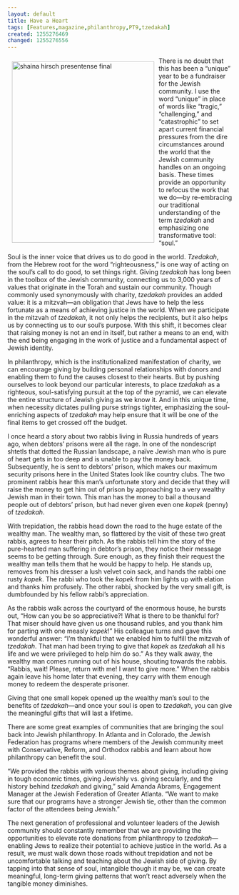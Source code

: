 ```yaml
---
layout: default
title: Have a Heart
tags: [Features,magazine,philanthropy,PT9,tzedakah]
created: 1255276469
changed: 1255276556
---
```

<p><a href="http://www.flickr.com/photos/27731084@N07/3988728294/" title="shaina hirsch presentense final by PresenTense Group, on Flickr"><img vspace="10" hspace="10" align="left" src="http://farm3.static.flickr.com/2465/3988728294_a0270ed42d.jpg" alt="shaina hirsch presentense final" style="width: 319px; height: 406px;" /></a></p>
<p>There is no doubt that this has been a  &ldquo;unique&rdquo; year  to be a fundraiser for the Jewish community. I use  the word &ldquo;unique&rdquo; in place of words like &ldquo;tragic,&rdquo;  &ldquo;challenging,&rdquo; and &ldquo;catastrophic&rdquo; to set apart current  financial pressures from the dire circumstances around the world  that the Jewish community handles on an ongoing basis. These  times provide an opportunity to refocus the work that we do&mdash;by  re-embracing our traditional understanding of the term <em>tzedakah  </em>and emphasizing one transformative tool: &ldquo;soul.&rdquo;</p>
<p>Soul is the inner voice that drives us to do good in the world. <em> Tzedakah</em>, from the Hebrew root for the word &ldquo;righteousness,&rdquo;  is one way of acting on the soul&rsquo;s call to do good, to set things  right. Giving <em>tzedakah </em>has long been in the toolbox of the Jewish  community, connecting us to 3,000 years of values that originate  in the Torah and sustain our community. Though commonly used  synonymously with charity, <em>tzedakah </em>provides an added value: it is  a mitzvah&mdash;an obligation that Jews have to help the less fortunate  as a means of achieving justice in the world. When we participate in  the mitzvah of <em>tzedakah</em>, it not only helps the recipients, but it also  helps us by connecting us to our soul&rsquo;s purpose. With this shift, it  becomes clear that raising money is not an end in itself, but rather a  means to an end, with the end being engaging in the work of justice  and a fundamental aspect of Jewish identity.</p>
<p>In philanthropy, which is the institutionalized manifestation  of charity, we can encourage giving by building personal  relationships with donors and enabling them to fund the causes  closest to their hearts. But by pushing ourselves to look beyond our  particular interests, to place <em>tzedakah </em>as a righteous, soul-satisfying  pursuit at the top of the pyramid, we can elevate the entire structure  of Jewish giving as we know it. And in this unique time, when  necessity dictates pulling purse strings tighter, emphasizing the  soul-enriching aspects of <em>tzedakah </em>may help ensure that it will be  one of the final items to get crossed off the budget.</p>
<p>I once heard a story about two rabbis living in Russia hundreds  of years ago, when debtors&rsquo; prisons were all the rage. In one of the  nondescript shtetls that dotted the Russian landscape, a na&iuml;ve Jewish  man who is pure of heart gets in too deep and is unable to pay the  money back. Subsequently, he is sent to debtors&rsquo; prison, which makes  our maximum security prisons here in the United States look like  country clubs. The two prominent rabbis hear this man&rsquo;s unfortunate  story and decide that they will raise the money to get him out of  prison by approaching to a very wealthy Jewish man in their town.  This man has the money to bail a thousand people out of debtors&rsquo;  prison, but had never given even one <em>kopek </em>(penny) of <em>tzedakah</em>.</p>
<p><img src="http://www.flickr.com/photos/27731084@N07/3987182946/in/set-72157622528188888/" alt="" />With trepidation, the rabbis head down the road to the huge  estate of the wealthy man. The wealthy man, so flattered by the visit  of these two great rabbis, agrees to hear their pitch. As the rabbis  tell him the story of the pure-hearted man suffering in debtor&rsquo;s  prison, they notice their message seems to be getting through. Sure  enough, as they finish their request the wealthy man tells them that  he would be happy to help. He stands up, removes from his dresser a  lush velvet coin sack, and hands the rabbi one rusty <em>kopek</em>. The rabbi  who took the <em>kopek </em>from him lights up with elation and thanks  him profusely. The other rabbi, shocked by the very small gift, is  dumbfounded by his fellow rabbi&rsquo;s appreciation.</p>
<p>As the rabbis walk across the courtyard of the enormous house,  he bursts out, &ldquo;How can you be so appreciative?! What is there to  be thankful for? That miser should have given us one thousand  rubles, and you thank him for parting with one measly <em>kopek</em>!&rdquo; His  colleague turns and gave this wonderful answer: &ldquo;I&rsquo;m thankful  that we enabled him to fulfill the mitzvah of <em>tzedakah</em>. That man  had been trying to give that <em>kopek </em>as <em>tzedakah </em>all his life and we  were privileged to help him do so.&rdquo; As they walk away, the wealthy  man comes running out of his house, shouting towards the rabbis.  &ldquo;Rabbis, wait! Please, return with me! I want to give more.&rdquo; When  the rabbis again leave his home later that evening, they carry with  them enough money to redeem the desperate prisoner.</p>
<p>Giving that one small kopek opened up the wealthy man&rsquo;s soul  to the benefits of <em>tzedakah</em>&mdash;and once your soul is open to <em>tzedakah</em>,  you can give the meaningful gifts that will last a lifetime.</p>
<p>There are some great examples of communities that are  bringing the soul back into Jewish philanthropy. In Atlanta and  in Colorado, the Jewish Federation has programs where members  of the Jewish community meet with Conservative, Reform, and  Orthodox rabbis and learn about how philanthropy can benefit  the soul.</p>
<p>&ldquo;We provided the rabbis with various themes about giving,  including giving in tough economic times, giving Jewishly vs.  giving secularly, and the history behind <em>tzedakah </em>and giving,&rdquo; said  Amanda Abrams, Engagement Manager at the Jewish Federation  of Greater Atlanta. &ldquo;We want to make sure that our programs  have a stronger Jewish tie, other than the common factor of the  attendees being Jewish.&rdquo;</p>
<p>The next generation of professional and volunteer leaders  of the Jewish community should constantly remember that we  are providing the opportunities to elevate rote donations from  philanthropy to <em>tzedakah</em>&mdash;enabling Jews to realize their potential  to achieve justice in the world. As a result, we must walk down those  roads without trepidation and not be uncomfortable talking and  teaching about the Jewish side of giving. By tapping into that sense  of soul, intangible though it may be, we can create meaningful,  long-term giving patterns that won&rsquo;t react adversely when the  tangible money diminishes.</p>